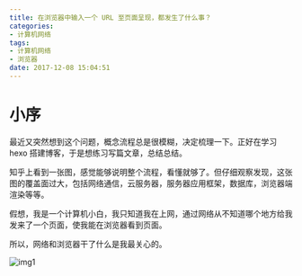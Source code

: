 ```yaml
---
title: 在浏览器中输入一个 URL 至页面呈现，都发生了什么事？
categories:
- 计算机网络
tags:
- 计算机网络
- 浏览器
date: 2017-12-08 15:04:51
---
```


# 小序
最近又突然想到这个问题，概念流程总是很模糊，决定梳理一下。正好在学习 hexo 搭建博客，于是想练习写篇文章，总结总结。

知乎上看到一张图，感觉能够说明整个流程，看懂就够了。但仔细观察发现，这张图的覆盖面过大，包括网络通信，云服务器，服务器应用框架，数据库，浏览器端渲染等等。

假想，我是一个计算机小白，我只知道我在上网，通过网络从不知道哪个地方给我发来了一个页面，使我能在浏览器看到页面。

所以，网络和浏览器干了什么是我最关心的。

![img1](/img/v2-24ad4aca2ad7b189c70a8b5d29e00850_r.jpg)

#